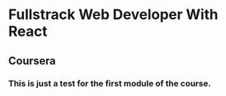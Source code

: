 # Fullstrack Web Developer With React
## Coursera

### This is just a test for the first module of the course.